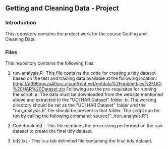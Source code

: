 ## Getting and Cleaning Data - Project
### Introduction

This repository contains the project work for the course Getting and Cleaning Data.

### Files
This repository contains the following files:
1. run_analysis.R- This file contains the code for creating a tidy dataset based on the test and training data available at the following location:
https://d396qusza40orc.cloudfront.net/getdata%2Fprojectfiles%2FUCI%20HAR%20Dataset.zip 
Following are the pre-requisites for running the script:
a. The data must be downloaded from the website mentioned above and extracted to the "UCI HAR Dataset" folder.
b. The working directory should be set as the "UCI HAR Dataset" folder and the "run_analysis.R" file should be present in that folder. The script can be run by calling the following command:
	source("../run_analysis.R")

2. Codebook.md - This file mentions the processing performed on the raw dataset to create the final tidy dataset.

3. tidy.txt - This is a tab delimited file containing the final tidy dataset.